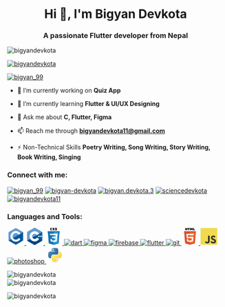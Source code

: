 <h1 align="center">Hi 👋, I'm Bigyan Devkota</h1>
<h3 align="center">A passionate Flutter developer from Nepal</h3>

<p align="left"> <img src="https://komarev.com/ghpvc/?username=bigyandevkota&label=Profile%20views&color=0e75b6&style=flat" alt="bigyandevkota" /> </p>

<p align="left"> <a href="https://github.com/ryo-ma/github-profile-trophy"><img src="https://github-profile-trophy.vercel.app/?username=bigyandevkota" alt="bigyandevkota" /></a> </p>

<p align="left"> <a href="https://twitter.com/bigyan_99" target="blank"><img src="https://img.shields.io/twitter/follow/bigyan_99?logo=twitter&style=for-the-badge" alt="bigyan_99" /></a> </p>

- 🔭 I’m currently working on **Quiz App**

- 🌱 I’m currently learning **Flutter & UI/UX Designing**

- 💬 Ask me about **C, Flutter, Figma**

- 📫 Reach me through **bigyandevkota11@gmail.com**

- ⚡ Non-Technical Skills **Poetry Writing, Song Writing, Story Writing, Book Writing, Singing**

<h3 align="left">Connect with me:</h3>
<p align="left">
<a href="https://twitter.com/bigyan_99" target="blank"><img align="center" src="https://raw.githubusercontent.com/rahuldkjain/github-profile-readme-generator/master/src/images/icons/Social/twitter.svg" alt="bigyan_99" height="30" width="40" /></a>
<a href="https://linkedin.com/in/bigyan-devkota" target="blank"><img align="center" src="https://raw.githubusercontent.com/rahuldkjain/github-profile-readme-generator/master/src/images/icons/Social/linked-in-alt.svg" alt="bigyan-devkota" height="30" width="40" /></a>
<a href="https://fb.com/bigyan.devkota.3" target="blank"><img align="center" src="https://raw.githubusercontent.com/rahuldkjain/github-profile-readme-generator/master/src/images/icons/Social/facebook.svg" alt="bigyan.devkota.3" height="30" width="40" /></a>
<a href="https://www.youtube.com/c/sciencedevkota" target="blank"><img align="center" src="https://raw.githubusercontent.com/rahuldkjain/github-profile-readme-generator/master/src/images/icons/Social/youtube.svg" alt="sciencedevkota" height="30" width="40" /></a>
<a href="https://www.hackerrank.com/bigyandevkota11" target="blank"><img align="center" src="https://raw.githubusercontent.com/rahuldkjain/github-profile-readme-generator/master/src/images/icons/Social/hackerrank.svg" alt="bigyandevkota11" height="30" width="40" /></a>
</p>

<h3 align="left">Languages and Tools:</h3>
<p align="left"> <a href="https://www.cprogramming.com/" target="_blank" rel="noreferrer"> <img src="https://raw.githubusercontent.com/devicons/devicon/master/icons/c/c-original.svg" alt="c" width="40" height="40"/> </a> <a href="https://www.w3schools.com/cpp/" target="_blank" rel="noreferrer"> <img src="https://raw.githubusercontent.com/devicons/devicon/master/icons/cplusplus/cplusplus-original.svg" alt="cplusplus" width="40" height="40"/> </a> <a href="https://www.w3schools.com/css/" target="_blank" rel="noreferrer"> <img src="https://raw.githubusercontent.com/devicons/devicon/master/icons/css3/css3-original-wordmark.svg" alt="css3" width="40" height="40"/> </a> <a href="https://dart.dev" target="_blank" rel="noreferrer"> <img src="https://www.vectorlogo.zone/logos/dartlang/dartlang-icon.svg" alt="dart" width="40" height="40"/> </a> <a href="https://www.figma.com/" target="_blank" rel="noreferrer"> <img src="https://www.vectorlogo.zone/logos/figma/figma-icon.svg" alt="figma" width="40" height="40"/> </a> <a href="https://firebase.google.com/" target="_blank" rel="noreferrer"> <img src="https://www.vectorlogo.zone/logos/firebase/firebase-icon.svg" alt="firebase" width="40" height="40"/> </a> <a href="https://flutter.dev" target="_blank" rel="noreferrer"> <img src="https://www.vectorlogo.zone/logos/flutterio/flutterio-icon.svg" alt="flutter" width="40" height="40"/> </a> <a href="https://git-scm.com/" target="_blank" rel="noreferrer"> <img src="https://www.vectorlogo.zone/logos/git-scm/git-scm-icon.svg" alt="git" width="40" height="40"/> </a> <a href="https://www.w3.org/html/" target="_blank" rel="noreferrer"> <img src="https://raw.githubusercontent.com/devicons/devicon/master/icons/html5/html5-original-wordmark.svg" alt="html5" width="40" height="40"/> </a> <a href="https://developer.mozilla.org/en-US/docs/Web/JavaScript" target="_blank" rel="noreferrer"> <img src="https://raw.githubusercontent.com/devicons/devicon/master/icons/javascript/javascript-original.svg" alt="javascript" width="40" height="40"/> </a> <a href="https://www.photoshop.com/en" target="_blank" rel="noreferrer"> <img src="https://upload.wikimedia.org/wikipedia/commons/a/af/Adobe_Photoshop_CC_icon.svg" alt="photoshop" width="40" height="40"/> </a> <a href="https://www.python.org" target="_blank" rel="noreferrer"> <img src="https://raw.githubusercontent.com/devicons/devicon/master/icons/python/python-original.svg" alt="python" width="40" height="40"/> </a> </p>

<p><img align="left" width="450" src="https://github-readme-stats.vercel.app/api/top-langs?username=bigyandevkota&show_icons=true&locale=en&layout=compact" alt="bigyandevkota" /></p>

<p>&nbsp;<img align="center" width="530" height="250" src="https://github-readme-stats.vercel.app/api?username=bigyandevkota&show_icons=true&locale=en" alt="bigyandevkota" /></p>

<p><img align="left" src="https://github-readme-streak-stats.herokuapp.com/?user=bigyandevkota&" alt="bigyandevkota" /></p>
